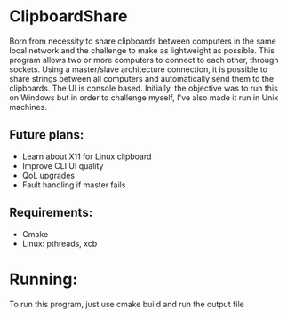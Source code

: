 # ClipboardShare 
Born from necessity to share clipboards between computers in the same local network and the challenge to make as lightweight as possible. This program allows two or more computers to connect to each other, through sockets. Using a master/slave architecture connection, it is possible to share strings between all computers and automatically send them to the clipboards. The UI is console based. Initially, the objective was to run this on Windows but in order to challenge myself, I've also made it run in Unix machines.

## Future plans: 
- Learn about X11 for Linux clipboard
- Improve CLI UI quality
- QoL upgrades
- Fault handling if master fails

## Requirements:
- Cmake
- Linux: pthreads, xcb

# Running:
To run this program, just use cmake build and run the output file